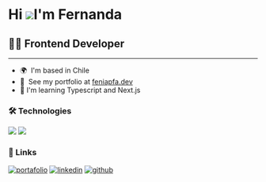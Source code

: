 Hi ![](https://user-images.githubusercontent.com/18350557/176309783-0785949b-9127-417c-8b55-ab5a4333674e.gif)I'm Fernanda
================================================================================================================================

## 👩‍💻 Frontend Developer
------------------

* 🌍  I'm based in Chile
* 📁  See my portfolio at [feniapfa.dev](http://feniapfa.dev/)
* 🧠  I'm learning Typescript and Next.js

### 🛠 Technologies

<img src="https://skillicons.dev/icons?i=git,html,css,js,sass,bootstrap,tailwind,react,vite,materialui,redux,firebase,ps,ai,figma" />
<img src="https://skillicons.dev/icons?i=postman,nodejs,express,sequelize,postgres" />

### 🔗 Links

[![portafolio](https://img.shields.io/badge/Portfolio-29F1FB?style=for-the-badge)](https://feniapfa.dev/)
[![linkedin](https://img.shields.io/badge/linkedin-0A66C2?style=for-the-badge&logo=linkedin&logoColor=white)](https://www.linkedin.com/in/fernanda-aguilar-p/)
[![github](https://img.shields.io/badge/github-181717?style=for-the-badge&logo=github&logoColor=white)](https://github.com/FeniaPfa)
